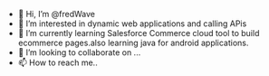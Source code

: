 - 👋 Hi, I’m @fredWave
- 👀 I’m interested in dynamic web applications and calling APis
- 🌱 I’m currently learning Salesforce Commerce cloud tool to build ecommerce pages.also learning java for android applications.
- 💞️ I’m looking to collaborate on ...
- 📫 How to reach me..

<!---
Gagan786/Gagan786 is a ✨ special ✨ repository because its `README.md` (this file) appears on your GitHub profile.
You can click the Preview link to take a look at your changes.
--->
